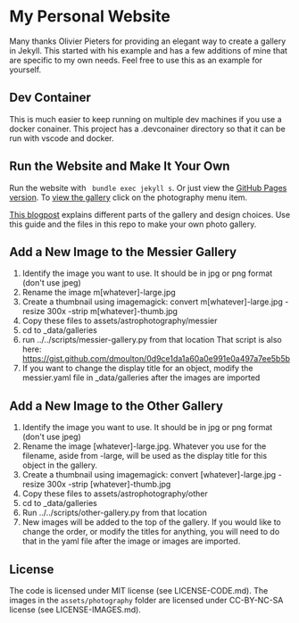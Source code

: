 # My Personal Website

Many thanks Olivier Pieters for providing an elegant way to create a gallery in Jekyll. This started with his example and has a few additions of mine that are specific to my own needs. Feel free to use this as an example for yourself.

## Dev Container

This is much easier to keep running on multiple dev machines if you use a docker conainer. This project has a .devconainer 
directory so that it can be run with vscode and docker.

## Run the Website and Make It Your Own

Run the website with ` bundle exec jekyll s`. Or just view the [GitHub Pages version](https://opieters.github.io/jekyll-image-gallery-example/). To [view the gallery](https://opieters.github.io/jekyll-image-gallery-example/photography/) click on the photography menu item.

[This blogpost](http://www.olivierpieters.be/blog/2016/02/26/creating-a-jekyll-image-gallery.html) explains different parts of the gallery and design choices. Use this guide and the files in this repo to make your own photo gallery.

## Add a New Image to the Messier Gallery

1. Identify the image you want to use. It should be in jpg or png format (don't use jpeg)
2. Rename the image m[whatever]-large.jpg
3. Create a thumbnail using imagemagick: convert m[whatever]-large.jpg -resize 300x -strip m[whatever]-thumb.jpg
4. Copy these files to assets/astrophotography/messier
5. cd to _data/galleries
6. run ../../scripts/messier-gallery.py from that location
  That script is also here: https://gist.github.com/dmoulton/0d9ce1da1a60a0e991e0a497a7ee5b5b
7. If you want to change the display title for an object, modify the messier.yaml file in _data/galleries after the images are imported

## Add a New Image to the Other Gallery

1. Identify the image you want to use. It should be in jpg or png format (don't use jpeg)
2. Rename the image [whatever]-large.jpg. Whatever you use for the filename, aside from -large, will be used as the display title for this object in the gallery.
3. Create a thumbnail using imagemagick: convert [whatever]-large.jpg -resize 300x -strip [whatever]-thumb.jpg
4. Copy these files to assets/astrophotography/other
5. cd to _data/galleries
6. Run ../../scripts/other-gallery.py from that location
7. New images will be added to the top of the gallery. If you would like to change the order, or modify the titles for anything, you will need to do that in the yaml file after the image or images are imported.

## License

The code is licensed under MIT license (see LICENSE-CODE.md). The images in the `assets/photography` folder are licensed under CC-BY-NC-SA license (see LICENSE-IMAGES.md).
